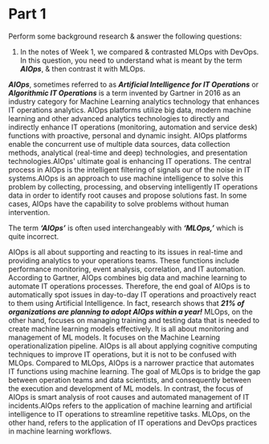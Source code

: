 # Part 1

Perform some background research & answer the following questions:

1. In the notes of Week 1, we compared & contrasted MLOps with DevOps. In this question, you need to understand what is meant by the term ***AIOps***, & then contrast it with MLOps.

***AIOps***, sometimes referred to as ***Artificial Intelligence for IT Operations*** or ***Algorithmic IT Operations*** is a term invented by Gartner in 2016 as an industry category for Machine Learning analytics technology that enhances IT operations analytics.
AIOps platforms utilize big data, modern machine learning and other advanced analytics technologies to directly and indirectly enhance IT operations (monitoring, automation and service desk) functions with proactive, personal and dynamic insight. AIOps platforms enable the concurrent use of multiple data sources, data collection methods, analytical (real-time and deep) technologies, and presentation technologies.AIOps' ultimate goal is enhancing IT operations. The central process in AIOps is the intelligent filtering of signals our of the noise in IT systems.AIOps is an approach to use machine intelligence to solve this problem by collecting, processing, and observing intelligently IT operations data in order to identify root causes and propose solutions fast. In some cases, AIOps have the capability to solve problems without human intervention.

The term ***‘AIOps’*** is often used interchangeably with ***‘MLOps,’*** which is quite incorrect.

AIOps is all about supporting and reacting to its issues in real-time and providing analytics to your operations teams. These functions include performance monitoring, event analysis, correlation, and IT automation. According to Gartner, AIOps combines big data and machine learning to automate IT operations processes. Therefore, the end goal of AIOps is to automatically spot issues in day-to-day IT operations and proactively react to them using Artificial Intelligence. In fact, research shows that ***21% of organizations are planning to adopt AIOps within a year!***
MLOps, on the other hand, focuses on managing training and testing data that is needed to create machine learning models effectively. It is all about monitoring and management of ML models. It focuses on the Machine Learning operationalization pipeline. AIOps is all about applying cognitive computing techniques to improve IT operations, but it is not to be confused with MLOps.
Compared to MLOps, AIOps is a narrower practice that automates IT functions using machine learning. The goal of MLOps is to bridge the gap between operation teams and data scientists, and consequently between the execution and development of ML models. In contrast, the focus of AIOps is smart analysis of root causes and automated management of IT incidents.AIOps refers to the application of machine learning and artificial intelligence to IT operations to streamline repetitive tasks. MLOps, on the other hand, refers to the application of IT operations and DevOps practices in machine learning workflows.
